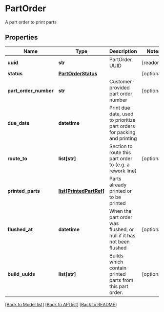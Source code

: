 # PartOrder

A part order to print parts
## Properties
Name | Type | Description | Notes
------------ | ------------- | ------------- | -------------
**uuid** | **str** | PartOrder UUID | [readonly] 
**status** | [**PartOrderStatus**](PartOrderStatus.md) |  | [optional] 
**part_order_number** | **str** | Customer-provided part order number | [optional] 
**due_date** | **datetime** | Print due date, used to prioritize part orders for packing and printing | 
**route_to** | **list[str]** | Section to route this part order to (e.g. a rework line) | [optional] 
**printed_parts** | [**list[PrintedPartRef]**](PrintedPartRef.md) | Parts already printed or to be printed | 
**flushed_at** | **datetime** | When the part order was flushed, or null if it has not been flushed | [optional] 
**build_uuids** | **list[str]** | Builds which contain printed parts from this part order. | [optional] 

[[Back to Model list]](../README.md#documentation-for-models) [[Back to API list]](../README.md#documentation-for-api-endpoints) [[Back to README]](../README.md)


